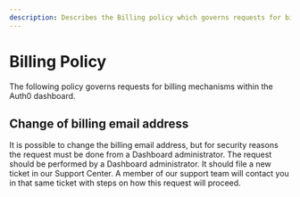 ```yaml
---
description: Describes the Billing policy which governs requests for billing mechanisms within the Auth0 dashboard
---
```


# Billing Policy

The following policy governs requests for billing mechanisms within the Auth0 dashboard.

## Change of billing email address

It is possible to change the billing email address, but for security reasons the request must be done from a Dashboard administrator. 
The request should be performed by a Dashboard administrator. It should file a new ticket in our Support Center. A member of our support team will contact you in that same ticket with steps on how this request will proceed.
